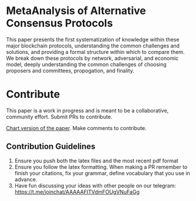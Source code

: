 # MetaAnalysis of Alternative Consensus Protocols

This paper presents the first systematization of knowledge within these major blockchain protocols, understanding the common challenges and solutions, and providing a formal structure within which to compare them. We break down these protocols by network, adversarial, and economic model, deeply understanding the common challenges of choosing proposers and committees, propogation, and finality. 

# Contribute 

This paper is a work in progress and is meant to be a collaborative, community effort. Submit PRs to contribute.

[Chart version of the paper](https://docs.google.com/spreadsheets/d/1IW5AuFQtL4z34HgIZrqpcVfZPnOiifsc3xmA9KIef6I/edit?usp=sharing). Make comments to contribute. 

##  Contribution Guidelines
1. Ensure you push both the latex files and the most recent pdf format
2. Ensure you follow the latex formatting. When making a PR remember to finish your citations, fix your grammar, define vocabulary that you use in advance. 
3. Have fun discussing your ideas with other people on our telegram:  https://t.me/joinchat/AAAAAFITVdmFOUgVNuFaGg
